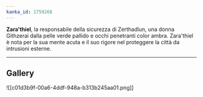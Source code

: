 ```yaml
---
kanka_id: 1759268
---
```


**Zara'thiel**, la responsabile della sicurezza di Zerthadlun, una donna Githzerai dalla pelle verde pallido e occhi penetranti color ambra. Zara'thiel è nota per la sua mente acuta e il suo rigore nel proteggere la città da intrusioni esterne.

---
## Gallery
![[c01d3b9f-00a6-4ddf-948a-b313b245aa01.png]]